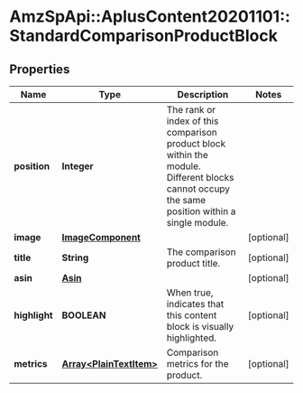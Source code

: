 # AmzSpApi::AplusContent20201101::StandardComparisonProductBlock

## Properties
Name | Type | Description | Notes
------------ | ------------- | ------------- | -------------
**position** | **Integer** | The rank or index of this comparison product block within the module. Different blocks cannot occupy the same position within a single module. | 
**image** | [**ImageComponent**](ImageComponent.md) |  | [optional] 
**title** | **String** | The comparison product title. | [optional] 
**asin** | [**Asin**](Asin.md) |  | [optional] 
**highlight** | **BOOLEAN** | When true, indicates that this content block is visually highlighted. | [optional] 
**metrics** | [**Array&lt;PlainTextItem&gt;**](PlainTextItem.md) | Comparison metrics for the product. | [optional] 

